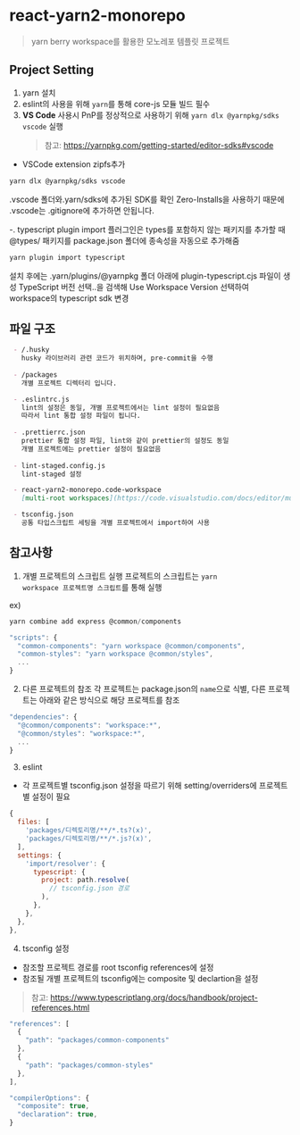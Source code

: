 # react-yarn2-monorepo

> yarn berry workspace를 활용한 모노레포 템플릿 프로젝트

## Project Setting 

1. yarn 설치
2. eslint의 사용을 위해 <code>yarn</code>를 통해 core-js 모듈 빌드 필수
3. **VS Code** 사용시 PnP를 정상적으로 사용하기 위해 <code>yarn dlx @yarnpkg/sdks vscode</code> 실행
   > 참고: <https://yarnpkg.com/getting-started/editor-sdks#vscode>

- VSCode extension zipfs추가
```bash
yarn dlx @yarnpkg/sdks vscode
```
.vscode 폴더와.yarn/sdks에 추가된 SDK를 확인 Zero-Installs을 사용하기 때문에 .vscode는 .gitignore에 추가하면 안됩니다.

-. typescript plugin import
플러그인은 types를 포함하지 않는 패키지를 추가할 때 @types/ 패키지를 package.json 폴더에 종속성을 자동으로 추가해줌

```bash
yarn plugin import typescript
```
설치 후에는 .yarn/plugins/@yarnpkg 폴더 아래에 plugin-typescript.cjs 파일이 생성 TypeScript 버전 선택..을 검색해 Use Workspace Version 선택하여 workspace의 typescript sdk 변경



## 파일 구조

```markdown 
 - /.husky
   husky 라이브러리 관련 코드가 위치하며, pre-commit을 수행
 
 - /packages
   개별 프로젝트 디렉터리 입니다.

 - .eslintrc.js
   lint의 설정은 동일, 개별 프로젝트에서는 lint 설정이 필요없음  
   따라서 lint 통합 설정 파일이 됩니다.
 
 - .prettierrc.json
   prettier 통합 설정 파일, lint와 같이 prettier의 설정도 동일
   개별 프로젝트에는 prettier 설정이 필요없음
 
 - lint-staged.config.js
   lint-staged 설정

 - react-yarn2-monorepo.code-workspace
   [multi-root workspaces](https://code.visualstudio.com/docs/editor/multi-root-workspaces) 설정파일

 - tsconfig.json
   공통 타입스크립트 세팅을 개별 프로젝트에서 import하여 사용

```

## 참고사항


1. 개별 프로젝트의 스크립트 실행
프로젝트의 스크립트는 <code>yarn workspace 프로젝트명 스크립트</code>를 통해 실행

ex) 
```js
yarn combine add express @common/components
```

```js
"scripts": {
  "common-components": "yarn workspace @common/components",
  "common-styles": "yarn workspace @common/styles",
  ...
}
```

2. 다른 프로젝트의 참조
각 프로젝트는 package.json의 <code>name</code>으로 식별, 다른 프로젝트는 아래와 같은 방식으로 해당 프로젝트를 참조

```js
"dependencies": {
  "@common/components": "workspace:*",
  "@common/styles": "workspace:*",
  ...
}
```

3. eslint

- 각 프로젝트별 tsconfig.json 설정을 따르기 위해 setting/overriders에 프로젝트별 설정이 필요

```js
{
  files: [
    'packages/디렉토리명/**/*.ts?(x)',
    'packages/디렉토리명/**/*.js?(x)',
  ],
  settings: {
    'import/resolver': {
      typescript: {
        project: path.resolve(
          // tsconfig.json 경로
        ),
      },
    },
  },
},
```

4. tsconfig 설정
 
 - 참조할 프로젝트 경로를 root tsconfig references에 설정
 - 참조될 개별 프로젝트의 tsconfig에는 composite 및 declartion을 설정
 > 참고: <https://www.typescriptlang.org/docs/handbook/project-references.html>

```js
"references": [
  {
    "path": "packages/common-components"
  },
  {
    "path": "packages/common-styles"
  },
],
```

```js
"compilerOptions": {
  "composite": true,
  "declaration": true,
}
```